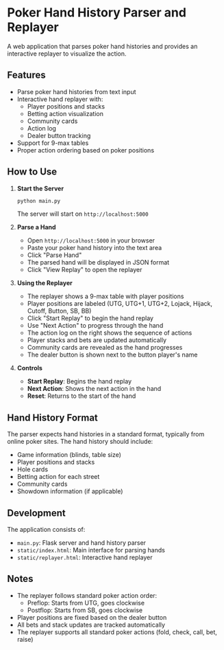 # Poker Hand History Parser and Replayer

A web application that parses poker hand histories and provides an interactive replayer to visualize the action.

## Features

- Parse poker hand histories from text input
- Interactive hand replayer with:
  - Player positions and stacks
  - Betting action visualization
  - Community cards
  - Action log
  - Dealer button tracking
- Support for 9-max tables
- Proper action ordering based on poker positions

## How to Use

1. **Start the Server**
   ```bash
   python main.py
   ```
   The server will start on `http://localhost:5000`

2. **Parse a Hand**
   - Open `http://localhost:5000` in your browser
   - Paste your poker hand history into the text area
   - Click "Parse Hand"
   - The parsed hand will be displayed in JSON format
   - Click "View Replay" to open the replayer

3. **Using the Replayer**
   - The replayer shows a 9-max table with player positions
   - Player positions are labeled (UTG, UTG+1, UTG+2, Lojack, Hijack, Cutoff, Button, SB, BB)
   - Click "Start Replay" to begin the hand replay
   - Use "Next Action" to progress through the hand
   - The action log on the right shows the sequence of actions
   - Player stacks and bets are updated automatically
   - Community cards are revealed as the hand progresses
   - The dealer button is shown next to the button player's name

4. **Controls**
   - **Start Replay**: Begins the hand replay
   - **Next Action**: Shows the next action in the hand
   - **Reset**: Returns to the start of the hand

## Hand History Format

The parser expects hand histories in a standard format, typically from online poker sites. The hand history should include:
- Game information (blinds, table size)
- Player positions and stacks
- Hole cards
- Betting action for each street
- Community cards
- Showdown information (if applicable)

## Development

The application consists of:
- `main.py`: Flask server and hand history parser
- `static/index.html`: Main interface for parsing hands
- `static/replayer.html`: Interactive hand replayer

## Notes

- The replayer follows standard poker action order:
  - Preflop: Starts from UTG, goes clockwise
  - Postflop: Starts from SB, goes clockwise
- Player positions are fixed based on the dealer button
- All bets and stack updates are tracked automatically
- The replayer supports all standard poker actions (fold, check, call, bet, raise) 